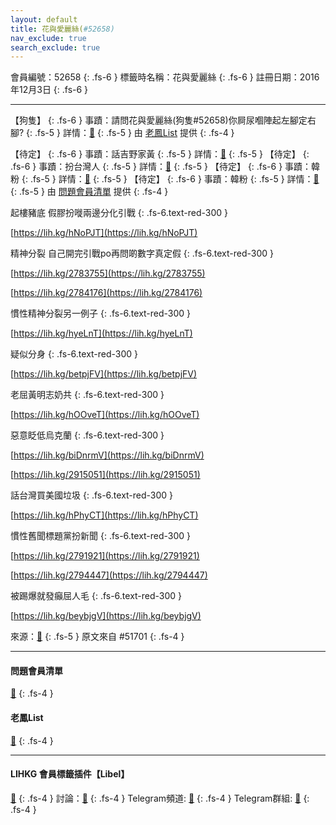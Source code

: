 ```yaml
---
layout: default
title: 花與愛麗絲(#52658)
nav_exclude: true
search_exclude: true
---
```


會員編號：52658
{: .fs-6 }
標籤時名稱：花與愛麗絲
{: .fs-6 }
註冊日期：2016年12月3日
{: .fs-6 }

---

<div class="code-example" markdown="1">

【狗隻】
{: .fs-6 }
事蹟：請問花與愛麗絲(狗隻#52658)你屙尿嗰陣起左腳定右腳?
{: .fs-5 }
詳情：[🔗](https://lih.kg/2624042)
{: .fs-5 }
由 [老鳳List](#老鳳list) 提供
{: .fs-4 }

</div>
<div class="code-example" markdown="1">

【待定】
{: .fs-6 }
事蹟：話吉野家黃
{: .fs-5 }
詳情：[🔗](https://lih.kg/ekLkCT)
{: .fs-5 }
【待定】
{: .fs-6 }
事蹟：扮台灣人
{: .fs-5 }
詳情：[🔗](https://lih.kg/fHFEjT)
{: .fs-5 }
【待定】
{: .fs-6 }
事蹟：韓粉
{: .fs-5 }
詳情：[🔗](https://lih.kg/2054115)
{: .fs-5 }
【待定】
{: .fs-6 }
事蹟：韓粉
{: .fs-5 }
詳情：[🔗](https://lih.kg/1868611)
{: .fs-5 }
由 [問題會員清單](#問題會員清單) 提供
{: .fs-4 }

</div>
<div class="code-example" markdown="1">

起樓豬底 假膠扮嘥兩邊分化引戰
{: .fs-6.text-red-300 }

[https://lih.kg/hNoPJT](https://lih.kg/hNoPJT)

精神分裂 自己開完引戰po再問啲數字真定假
{: .fs-6.text-red-300 }

[https://lih.kg/2783755](https://lih.kg/2783755)

[https://lih.kg/2784176](https://lih.kg/2784176)

慣性精神分裂另一例子
{: .fs-6.text-red-300 }

[https://lih.kg/hyeLnT](https://lih.kg/hyeLnT)

疑似分身
{: .fs-6.text-red-300 }

[https://lih.kg/betpjFV](https://lih.kg/betpjFV)

老屈黃明志奶共
{: .fs-6.text-red-300 }

[https://lih.kg/hOOveT](https://lih.kg/hOOveT)

惡意眨低烏克蘭
{: .fs-6.text-red-300 }

[https://lih.kg/biDnrmV](https://lih.kg/biDnrmV)

[https://lih.kg/2915051](https://lih.kg/2915051)

話台灣買美國垃圾
{: .fs-6.text-red-300 }

[https://lih.kg/hPhyCT](https://lih.kg/hPhyCT)

慣性舊聞標題黨扮新聞
{: .fs-6.text-red-300 }

[https://lih.kg/2791921](https://lih.kg/2791921)

[https://lih.kg/2794447](https://lih.kg/2794447)

被踢爆就發癲屈人毛
{: .fs-6.text-red-300 }

[https://lih.kg/beybjgV](https://lih.kg/beybjgV)


來源：[🔗](https://lihkg.com/thread/2908480/page/5?post=123)
{: .fs-5 }
原文來自 #51701
{: .fs-4 }

</div>

---

#### 問題會員清單
[🔗](https://github.com/V4KFDgEw8T/rccnmlhnzv)
{: .fs-4 }
#### 老鳳List
[🔗](https://lihkg.com/thread/2808424)
{: .fs-4 }

---

#### LIHKG 會員標籤插件【Libel】
[🔗](https://kitce.github.io/libel)
{: .fs-4 }
討論：[🔗](https://lih.kg/2841778)
{: .fs-4 }
Telegram頻道: [🔗](https://t.me/LibelOfficialChannel)
{: .fs-4 }
Telegram群組: [🔗](https://t.me/LibelOfficialGroup)
{: .fs-4 }
